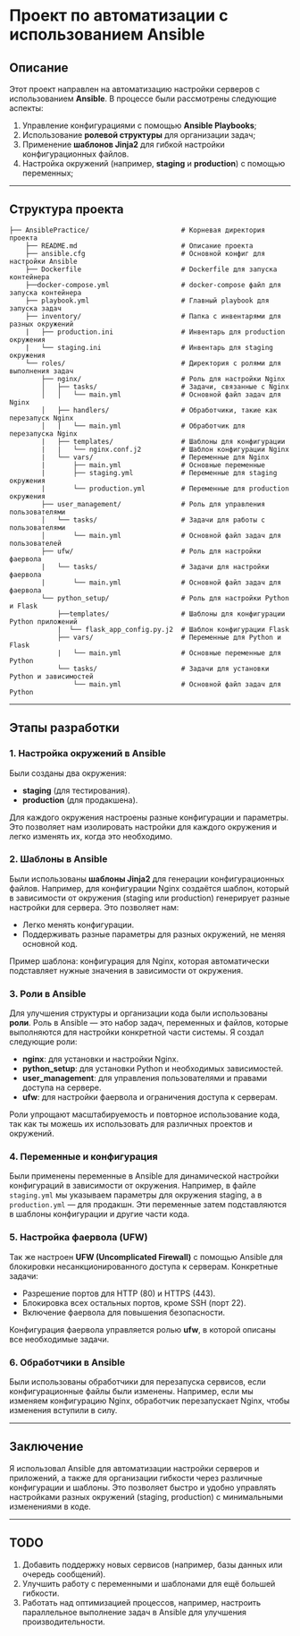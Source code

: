 # Проект по автоматизации с использованием Ansible

## Описание

Этот проект направлен на автоматизацию настройки серверов с использованием **Ansible**. В процессе были рассмотрены следующие аспекты:

1. Управление конфигурациями с помощью **Ansible Playbooks**;
2. Использование **ролевой структуры** для организации задач;
3. Применение **шаблонов Jinja2** для гибкой настройки конфигурационных файлов.
4. Настройка окружений (например, **staging** и **production**) с помощью переменных;

---

## Структура проекта

```Tree
├── AnsiblePractice/                       # Корневая директория проекта
    ├── README.md                          # Описание проекта
    ├── ansible.cfg                        # Основной конфиг для настройки Ansible 
    ├── Dockerfile                         # Dockerfile для запуска контейнера
    ├──docker-compose.yml                  # docker-compose файл для запуска контейнера
    ├── playbook.yml                       # Главный playbook для запуска задач
    ├── inventory/                         # Папка с инвентарями для разных окружений
    |   ├── production.ini                 # Инвентарь для production окружения 
    |   └── staging.ini                    # Инвентарь для staging окружения
    └── roles/                             # Директория с ролями для выполнения задач
        ├── nginx/                         # Роль для настройки Nginx
        │   ├── tasks/                     # Задачи, связанные с Nginx
        │   │   └── main.yml               # Основной файл задач для Nginx 
        │   ├── handlers/                  # Обработчики, такие как перезапуск Nginx 
        │   |   └── main.yml               # Обработчик для перезапуска Nginx
        |   ├── templates/                 # Шаблоны для конфигурации
        |   |   └── nginx.conf.j2          # Шаблон конфигурации Nginx 
        |   └── vars/                      # Переменные для Nginx
        |       ├── main.yml               # Основные переменные 
        |       ├── staging.yml            # Переменные для staging окружения
        |       └── production.yml         # Переменные для production окружения
        ├── user_management/               # Роль для управления пользователями
        │   └── tasks/                     # Задачи для работы с пользователями
        │       └── main.yml               # Основной файл задач для пользователей
        ├── ufw/                           # Роль для настройки фаервола
        |   └── tasks/                     # Задачи для настройки фаервола
        |       └── main.yml               # Основной файл задач для фаервола
        └── python_setup/                  # Роль для настройки Python и Flask
            ├──templates/                  # Шаблоны для конфигурации Python приложений 
            |  └── flask_app_config.py.j2  # Шаблон конфигурации Flask
            ├── vars/                      # Переменные для Python и Flask
            |   └── main.yml               # Основные переменные для Python
            └── tasks/                     # Задачи для установки Python и зависимостей 
                └── main.yml               # Основной файл задач для Python
```
---

## Этапы разработки

### 1. **Настройка окружений в Ansible**

Были созданы два окружения:

- **staging** (для тестирования).
- **production** (для продакшена).

Для каждого окружения настроены разные конфигурации и параметры. Это позволяет нам изолировать настройки для каждого окружения и легко изменять их, когда это необходимо.

### 2. **Шаблоны в Ansible**

Были использованы **шаблоны Jinja2** для генерации конфигурационных файлов. Например, для конфигурации Nginx создаётся шаблон, который в зависимости от окружения (staging или production) генерирует разные настройки для сервера. Это позволяет нам:

- Легко менять конфигурации.
- Поддерживать разные параметры для разных окружений, не меняя основной код.

Пример шаблона: конфигурация для Nginx, которая автоматически подставляет нужные значения в зависимости от окружения.

### 3. **Роли в Ansible**

Для улучшения структуры и организации кода были использованы **роли**. Роль в Ansible — это набор задач, переменных и файлов, которые выполняются для настройки конкретной части системы. Я создал следующие роли:

- **nginx**: для установки и настройки Nginx.
- **python_setup**: для установки Python и необходимых зависимостей.
- **user_management**: для управления пользователями и правами доступа на сервере.
- **ufw**: для настройки фаервола и ограничения доступа к серверам.

Роли упрощают масштабируемость и повторное использование кода, так как ты можешь их использовать для различных проектов и окружений.

### 4. **Переменные и конфигурация**

Были применены переменные в Ansible для динамической настройки конфигураций в зависимости от окружения. Например, в файле `staging.yml` мы указываем параметры для окружения staging, а в `production.yml` — для продакшн. Эти переменные затем подставляются в шаблоны конфигурации и другие части кода.

### 5. **Настройка фаервола (UFW)**

Так же настроен **UFW (Uncomplicated Firewall)** с помощью Ansible для блокировки несанкционированного доступа к серверам. Конкретные задачи:

- Разрешение портов для HTTP (80) и HTTPS (443).
- Блокировка всех остальных портов, кроме SSH (порт 22).
- Включение фаервола для повышения безопасности.

Конфигурация фаервола управляется ролью **ufw**, в которой описаны все необходимые задачи.

### 6. **Обработчики в Ansible**

Были использованы обработчики для перезапуска сервисов, если конфигурационные файлы были изменены. Например, если мы изменяем конфигурацию Nginx, обработчик перезапускает Nginx, чтобы изменения вступили в силу.

---

## Заключение

Я использовал Ansible для автоматизации настройки серверов и приложений, а также для организации гибкости через различные конфигурации и шаблоны. Это позволяет быстро и удобно управлять настройками разных окружений (staging, production) с минимальными изменениями в коде.

---

## TODO

1. Добавить поддержку новых сервисов (например, базы данных или очередь сообщений).
2. Улучшить работу с переменными и шаблонами для ещё большей гибкости.
3. Работать над оптимизацией процессов, например, настроить параллельное выполнение задач в Ansible для улучшения производительности.
